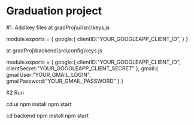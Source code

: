 # Graduation project

#1. Add key files
at gradProj\ui\src\keys.js

module.exports = {
    google:{
        clientID:"YOUR_GOOGLEAPP_CLIENT_ID",
    }
}

at gradProj\backend\src\config\keys.js

module.exports = {
    google:{
        clientID:"YOUR_GOOGLEAPP_CLIENT_ID",
        clientSecret:"YOUR_GOOGLEAPP_CLIENT_SECRET"
    },
    gmail:{
        gmailUser:"YOUR_GMAIL_LOGIN",
        gmailPassword:"YOUR_GMAIL_PASSWORD"
    }
}

#2 Run 

cd ui
npm install
npm start

cd backend
npm install
npm start